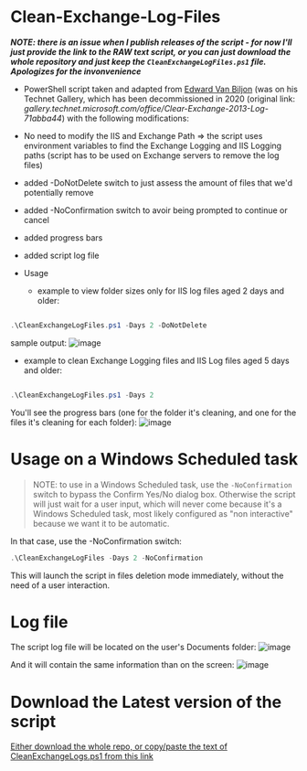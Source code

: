 # Clean-Exchange-Log-Files

***NOTE: there is an issue when I publish releases of the script - for now I'll just provide the link to the RAW text script, or you can just download the whole repository and just keep the `CleanExchangeLogFiles.ps1` file. Apologizes for the invonvenience***

- PowerShell script taken and adapted from [Edward Van Biljon](https://social.technet.microsoft.com/profile/edward+van+biljon) (was on his Technet Gallery, which has been decommissioned in 2020 (original link: *gallery.technet.microsoft.com/office/Clear-Exchange-2013-Log-71abba44*) with the following modifications:

- No need to modify the IIS and Exchange Path => the script uses environment variables to find the Exchange Logging and IIS Logging paths (script has to be used on Exchange servers to remove the log files)

- added -DoNotDelete switch to just assess the amount of files that we'd potentially remove

- added -NoConfirmation switch to avoir being prompted to continue or cancel

- added progress bars

- added script log file

- Usage 

  - example to view folder sizes only for IIS log files aged 2 days and older:

```powershell

.\CleanExchangeLogFiles.ps1 -Days 2 -DoNotDelete

```

sample output:
![image](https://user-images.githubusercontent.com/33433229/112651581-e9f34a80-8e22-11eb-8069-1678a48e5f80.png)


  - example to clean Exchange Logging files and IIS Log files aged 5 days and older:

```powershell

.\CleanExchangeLogFiles.ps1 -Days 2

```

You'll see the progress bars (one for the folder it's cleaning, and one for the files it's cleaning for each folder):
![image](https://user-images.githubusercontent.com/33433229/112651455-c8925e80-8e22-11eb-9b5b-4dfcc98b0e46.png)

# Usage on a Windows Scheduled task

> NOTE: to use in a Windows Scheduled task, use the `-NoConfirmation` switch to bypass the Confirm Yes/No dialog box. Otherwise the script will just wait for a user input, which will never come because it's a Windows Scheduled task, most likely configured as "non interactive" because we want it to be automatic.
 
In that case, use the -NoConfirmation switch:

```powershell
.\CleanExchangeLogFiles -Days 2 -NoConfirmation
```

This will launch the script in files deletion mode immediately, without the need of a user interaction.


# Log file

The script log file will be located on the user's Documents folder:
![image](https://user-images.githubusercontent.com/33433229/112653994-51aa9500-8e25-11eb-95f3-b643e5f03d3b.png)

And it will contain the same information than on the screen:
![image](https://user-images.githubusercontent.com/33433229/112653900-3f305b80-8e25-11eb-9c7c-946196afb044.png)


# Download the Latest version of the script

[Either download the whole repo, or copy/paste the text of CleanExchangeLogs.ps1 from this link](https://raw.githubusercontent.com/SammyKrosoft/Clean-Exchange-Log-Files/master/CleanExchangeLogs.ps1)
